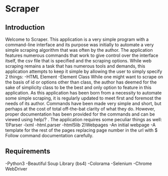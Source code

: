 # Scraper

## Introduction
Welcome to Scraper.
This application is a very simple program with a command-line interface and its purpose was
initially to automate a very simple scraping algorithm that was often by the author.
The application features numerous commands that work to give control over the interface itself, the
csv file that is specified and the scraping options.
While web scraping remains a task that has numerous tools and demands, this application attempts to
keep it simple by allowing the user to simply specify 2 things:
-HTML Element
-Element Class
While one might want to scrape on the basis of id or options other than class, the author has deemed
for the sake of simplicity class to be the best and only option to feature in this application.
As this application has been born from a necessity to automate some simple scraping, it is regularly
updated to meet first and foremost the needs of its author.
Commands have been made very simple and short, but perhaps at the cost of total off-the-bat clarity
of what they do. However, proper documentation has been provided for the commands and can be viewed
using help/? <cmd>.
The application requires some peculiar things as well:
1)Parser
-lxml
-html.parser
-html5lib
2)Webpages
-An initial webpage
-A template for the rest of the pages replacing page number in the url with $
Follow command documentation carefully.
  
 ## Requirements
 -Python3
 -Beautiful Soup Library (bs4)
 -Colorama
 -Selenium
 -Chrome WebDriver
